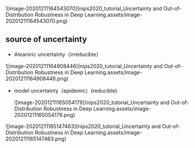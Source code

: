 ![image-20201211164543070](nips2020_tutorial_Uncertainty and Out-of-Distribution Robustness in Deep Learning.assets/image-20201211164543070.png)

## source of uncertainty

- Alearoric uncertainty（irreducible）

![image-20201211164908446](nips2020_tutorial_Uncertainty and Out-of-Distribution Robustness in Deep Learning.assets/image-20201211164908446.png)

- model uncertainty（epidemic）(reducible)

  ![image-20201211165054179](nips2020_tutorial_Uncertainty and Out-of-Distribution Robustness in Deep Learning.assets/image-20201211165054179.png)

![image-20201211165147463](nips2020_tutorial_Uncertainty and Out-of-Distribution Robustness in Deep Learning.assets/image-20201211165147463.png)



 